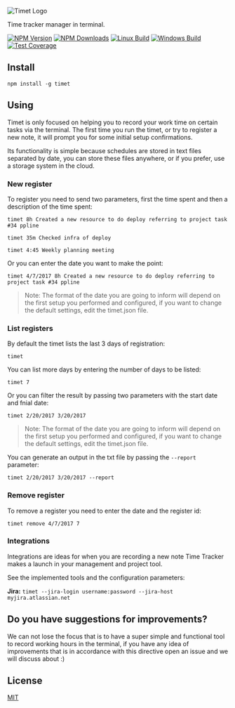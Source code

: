 ![Timet Logo](https://raw.githubusercontent.com/fabiorogeriosj/fabiorogeriosj.github.io/master/logo_time_tracker.jpg)
 
Time tracker manager in terminal.

[![NPM Version][npm-image]][npm-url]
[![NPM Downloads][downloads-image]][downloads-url]
[![Linux Build][travis-image]][travis-url]
[![Windows Build][appveyor-image]][appveyor-url]
[![Test Coverage][coveralls-image]][coveralls-url]

## Install

```shell
npm install -g timet
```

## Using

Timet is only focused on helping you to record your work time on certain tasks via the terminal. The first time you run the timet, or try to register a new note, it will prompt you for some initial setup confirmations.

Its functionality is simple because schedules are stored in text files separated by date, you can store these files anywhere, or if you prefer, use a storage system in the cloud.

### New register

To register you need to send two parameters, first the time spent and then a description of the time spent:

```shell
timet 8h Created a new resource to do deploy referring to project task #34 ppline
```
```shell
timet 35m Checked infra of deploy
```
```shell
timet 4:45 Weekly planning meeting
```

Or you can enter the date you want to make the point:

```shell
timet 4/7/2017 8h Created a new resource to do deploy referring to project task #34 ppline
```
> Note: The format of the date you are going to inform will depend on the first setup you performed and configured, if you want to change the default settings, edit the timet.json file.

### List registers

By default the timet lists the last 3 days of registration:

```shell
timet 
```

You can list more days by entering the number of days to be listed:

```shell
timet 7
```

Or you can filter the result by passing two parameters with the start date and fnial date:

```shell
timet 2/20/2017 3/20/2017
```
> Note: The format of the date you are going to inform will depend on the first setup you performed and configured, if you want to change the default settings, edit the timet.json file.

You can generate an output in the txt file by passing the `--report` parameter:

```shell
timet 2/20/2017 3/20/2017 --report
```

### Remove register

To remove a register you need to enter the date and the register id:

```shell
timet remove 4/7/2017 7
```

### Integrations

Integrations are ideas for when you are recording a new note Time Tracker makes a launch in your management and project tool.

See the implemented tools and the configuration parameters:

**Jira:** `timet --jira-login username:password --jira-host myjira.atlassian.net`

## Do you have suggestions for improvements?

We can not lose the focus that is to have a super simple and functional tool to record working hours in the terminal, if you have any idea of improvements that is in accordance with this directive open an issue and we will discuss about :)

## License

[MIT](LICENSE)

[npm-image]: https://img.shields.io/npm/v/timet.svg
[npm-url]: https://npmjs.org/package/timet
[downloads-image]: https://img.shields.io/npm/dm/timet.svg
[downloads-url]: https://npmjs.org/package/timet
[travis-image]: https://img.shields.io/travis/fabiorogeriosj/timet/master.svg?label=linux
[travis-url]: https://travis-ci.org/fabiorogeriosj/timet
[appveyor-image]: https://img.shields.io/appveyor/ci/fabiorogeriosj/timet/master.svg?label=windows
[appveyor-url]: https://ci.appveyor.com/project/fabiorogeriosj/timet
[coveralls-image]: https://img.shields.io/coveralls/fabiorogeriosj/timet/master.svg
[coveralls-url]: https://coveralls.io/r/fabiorogeriosj/timet?branch=master
